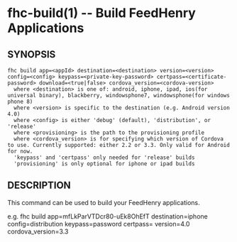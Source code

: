 fhc-build(1) -- Build FeedHenry Applications
============================================

## SYNOPSIS

    fhc build app=<appId> destination=<destination> version=<version> config=<config> keypass=<private-key-password> certpass=<certificate-password> download=<true|false> cordova_version=<cordova-version>
      where <destination> is one of: android, iphone, ipad, ios(for universal binary), blackberry, windowsphone7, windowsphone(for windows phone 8)
      where <version> is specific to the destination (e.g. Android version 4.0)
      where <config> is either 'debug' (default), 'distribution', or 'release'
      where <provisioning> is the path to the provisioning profile
      where <cordova_version> is for specifying which version of Cordova to use. Currently supported: either 2.2 or 3.3. Only valid for Android for now.
      'keypass' and 'certpass' only needed for 'release' builds
      'provisioning' is only optional for iphone or ipad builds

## DESCRIPTION

This command can be used to build your FeedHenry applications.

e.g.
fhc build app=mfLkParVTDcr80-uEk8OhEfT destination=iphone config=distribution keypass=password certpass= version=4.0 cordova_version=3.3
